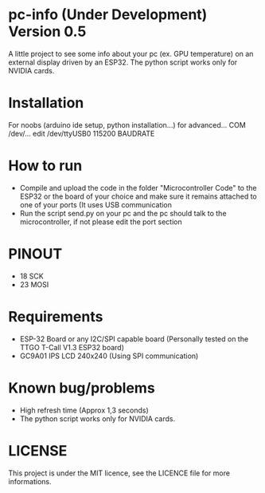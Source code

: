 # pc-info (Under Development) Version 0.5
A little project to see some info about your pc (ex. GPU temperature) on an external display driven by an ESP32.
The python script works only for NVIDIA cards.

# Installation
For noobs (arduino ide setup, python installation...)
for advanced...
COM /dev/... edit /dev/ttyUSB0
115200 BAUDRATE

# How to run
 * Compile and upload the code in the folder "Microcontroller Code" to the ESP32 or the board of your choice and make sure it remains attached to one of your ports (It uses USB communication
 * Run the script send.py on your pc and the pc should talk to the microcontroller, if not please edit the port section

# PINOUT
 * 18 SCK
 * 23 MOSI

# Requirements
 * ESP-32 Board or any I2C/SPI capable board (Personally tested on the TTGO T-Call V1.3 ESP32 board)
 * GC9A01 IPS LCD 240x240 (Using SPI communication)

# Known bug/problems
 * High refresh time (Approx 1,3 seconds)
 * The python script works only for NVIDIA cards.


# LICENSE
This project is under the MIT licence, see the LICENCE file for more informations.
